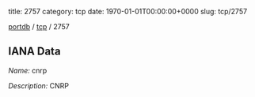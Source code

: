 title: 2757
category: tcp
date: 1970-01-01T00:00:00+0000
slug: tcp/2757

[portdb](/) / [tcp](/category/tcp.html) / 2757


## IANA Data

_Name:_ cnrp

_Description:_ CNRP


